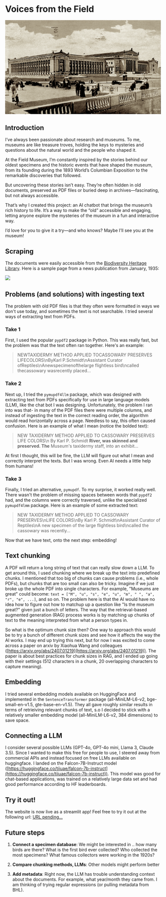 # Voices from the Field

![](assets/field-museum-bw.png)

## Introduction

I’ve always been passionate about research and museums. To me, museums are like treasure troves, holding the keys to mysteries and questions about the natural world and the people who shaped it.

At the Field Museum, I’m constantly inspired by the stories behind our oldest specimens and the historic events that have shaped the museum, from its founding during the 1893 World’s Columbian Exposition to the remarkable discoveries that followed.

But uncovering these stories isn’t easy. They’re often hidden in old documents, preserved as PDF files or buried deep in archives—fascinating, but not always accessible.

That’s why I created this project: an AI chatbot that brings the museum’s rich history to life. It’s a way to make the “old” accessible and engaging, letting anyone explore the mysteries of the museum in a fun and interactive way.

I’d love for you to give it a try—and who knows? Maybe I’ll see you at the museum! 

## Scraping 

The documents were easily accessible from the [Biodiversity Heritage Library](https://www.biodiversitylibrary.org). Here is a sample page from a news publication from January, 1935:

![](assets/cassowary_clip.png)

## Problems (and solutions) with ingesting text

The problem with old PDF files is that they often were formatted in ways we don't use today, and sometimes the text is not searchable. I tried several ways of extracting text from PDFs.

### Take 1

First, I used the popular `pypdf2` package in Python. This was really fast, but the problem was that the text often ran together. Here's an example:

> NEWTAXIDERMY METHOD APPLIED TOCASSOWARY PRESERVES LIFECOLORS\nByKarl P.Schmidt\nAssistant Curator ofReptiles\nAnewspecimenofthelarge flightless bird\ncalled thecassowary wasrecently placed...

<!-- <code style="color: darkorange">text</code> -->

### Take 2

Next up, I tried the `pymupdf4llm` package, which was designed with extracting text from PDFs specifically for use in large language models (LLM), like the chat bot I was designing. Unfortunately, the problem I ran into was that- in many of the PDF files there were multiple columns, and instead of ingesting the text in the correct reading order, the algorithm would read horizontally across a page. Needless to say, this often caused confusion. Here is an example of what I mean (notice the bolded text):

> NEW TAXIDERMY METHOD APPLIED TO CASSOWARY PRESERVES LIFE COLORS\n         By Karl P. Schmidt __River, was skinned and preserved. The__ Museum\'s taxidermy staff, into an exhibit...

<!-- ![](figs/text_pymupdf4llm.png) -->

At first I thought, this will be fine, the LLM will figure out what I mean and correctly interpret the texts. But I was wrong. Even AI needs a little help from humans!

### Take 3

Finally, I tried an alternative, `pymupdf`. To my surprise, it worked really well. There wasn't the problem of missing spaces between words that `pypdf2` had, and the columns were correctly traversed, unlike the specialized `pymupdf4lmm` package. Here is an example of some extracted text:

> NEW TAXIDERMY METHOD APPLIED TO CASSOWARY PRESERVES\nLIFE COLORS\nBy Karl P. Schmidt\nAssistant Curator of Reptiles\nA new specimen of the large flightless bird\ncalled the cassowary was recently...

Now that we have text, onto the next step: embedding!

## Text chunking

A PDF will return a long string of text that can really slow down a LLM. To get around this, I used chunking where we break up the text into predefined chunks. I mentioned that too big of chunks can cause problems (i.e., whole PDFs), but chunks that are too small can also be tricky. Imagine if we just broke up the whole PDF into single characters. For example, "Museums are great" could become: `text = ["M", "u", "s", "e", "u", "m", " ", "a", "r", "e", ...]`, and so on. The problem here is that the AI would have no idea how to figure out how to matchup up a question like "Is the museum great?" given just a bunch of letters. The way that the retrieval-based augmented generation (RAG) process works is by matching up chunks of text to the meaning interpreted from what a person types in. 

So what is the optimum chunk size then? One way to approach this would be to try a bunch of different chunk sizes and see how it affects the way the AI works. I may end up trying this next, but for now I was excited to come across a paper on arxiv by Xiaohua Wang and colleagues ([https://arxiv.org/abs/2407.01219](https://arxiv.org/abs/2407.01219)). The paper is about best practices for chunk sizes in RAG, and I ended up going with their settings (512 characters in a chunk, 20 overlapping characters to capture meaning).

## Embedding

I tried several embedding models available on HuggingFace and implemented in the `SentenceTransformer` package (all-MiniLM-L6-v2, bge-small-en-v1.5, gte-base-en-v1.5). They all gave roughly similar results in terms of retrieiving relevant chunks of text, s.o I decided to stick with a relatively smaller embedding model (all-MiniLM-L6-v2, 384 dimensions) to save space.

## Connecting a LLM

I consider several possible LLMs (GPT-4o, GPT-4o mini, Llama 3, Claude 3.5). Since I wanted to make this free for people to use, I steered away from commercial APIs and instead focused on free LLMs available on huggingface. I landed on the Falcon-7B-Instruct model ([https://huggingface.co/tiiuae/falcon-7b-instruct](https://huggingface.co/tiiuae/falcon-7b-instruct)). This model was good for chat-based applications, was trained on a relatively large data set and had good performance according to HF leaderboards.

## Try it out!

The website is now live as a streamlit app! Feel free to try it out at the following url: [URL pending...]()

## Future steps

1. __Connect a specimen database__: We might be interested in .. how many birds are there? What is the first bird ever collected? Who collected the most specimens? What famous collectors were working in the 1920s?

2. __Compare chunking methods, LLMs__: Other models might perform better

3. __Add metadata__: Right now, the LLM has trouble understanding context about the documents. For example, what year/month they came from. I am thinking of trying regular expressions (or pulling metadata from BHL).